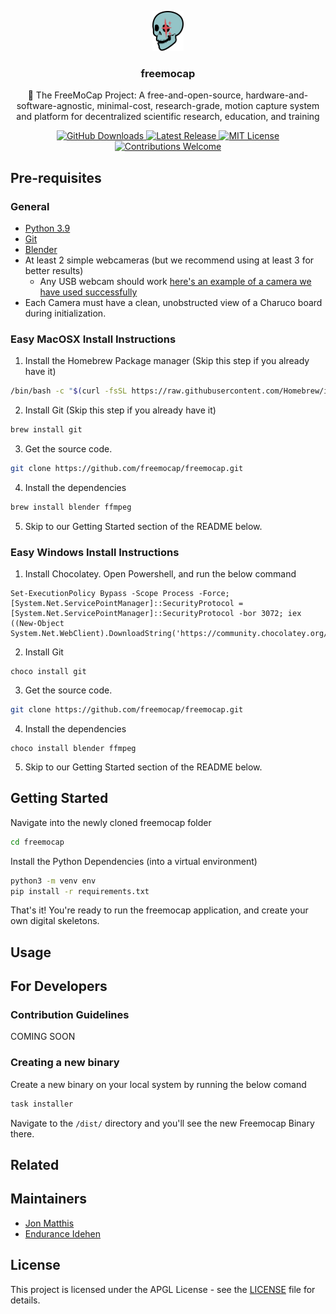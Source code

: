 <p align="center">
    <img src="https://raw.githubusercontent.com/freemocap/freemocap/main/logo/freemocap-logo-black-border.svg" height="64" alt="Project Logo">
</p>
<h3 align="center">freemocap</h3>
<p align="center">📝 The FreeMoCap Project: A free-and-open-source, hardware-and-software-agnostic, minimal-cost, research-grade, motion capture system and platform for decentralized scientific research, education, and training</p>
<p align="center">
    <a href="https://github.com/freemocap/freemocap/releases">
        <img src="https://img.shields.io/github/downloads/freemocap/freemocap/total.svg" alt="GitHub Downloads">
    </a>
    <a href="https://github.com/freemocap/freemocap/releases/latest">
        <img src="https://img.shields.io/github/release/freemocap/freemocap.svg" alt="Latest Release">
    </a>
    <a href="https://github.com/freemocap/freemocap/blob/main/LICENSE">
        <img src="https://img.shields.io/badge/license-AGPL-blue.svg" alt="MIT License">
    </a>
    <a href="https://github.com/freemocap/freemocap/issues">
        <img src="https://img.shields.io/badge/contributions-welcome-ff69b4.svg" alt="Contributions Welcome">
    </a>
</p>

## Pre-requisites

### General
- [Python 3.9](https://www.python.org/downloads/release/python-390/)
- [Git](https://www.atlassian.com/git/tutorials/install-git)
- [Blender](https://www.blender.org/download/)
- At least 2 simple webcameras (but we recommend using at least 3 for better results)
    - Any USB webcam should work [here's an example of a camera we have used successfully](https://www.amazon.com/Microphone-110-Degree-Widescreen-Streaming-Conferencing/dp/B084ZJFNKN)
- Each Camera must have a clean, unobstructed view of a Charuco board during initialization.
    

### Easy MacOSX Install Instructions
1. Install the Homebrew Package manager (Skip this step if you already have it)
```bash
/bin/bash -c "$(curl -fsSL https://raw.githubusercontent.com/Homebrew/install/HEAD/install.sh)"
```
2. Install Git (Skip this step if you already have it)
```bash
brew install git
```
3. Get the source code.
```bash
git clone https://github.com/freemocap/freemocap.git
```
4. Install the dependencies
```bash
brew install blender ffmpeg
```
5. Skip to our Getting Started section of the README below.

### Easy Windows Install Instructions
1. Install Chocolatey. Open Powershell, and run the below command
```commandline
Set-ExecutionPolicy Bypass -Scope Process -Force; [System.Net.ServicePointManager]::SecurityProtocol = [System.Net.ServicePointManager]::SecurityProtocol -bor 3072; iex ((New-Object System.Net.WebClient).DownloadString('https://community.chocolatey.org/install.ps1'))
```
2. Install Git
```commandline
choco install git
```
3. Get the source code.
```bash
git clone https://github.com/freemocap/freemocap.git
```
4. Install the dependencies
```commandline
choco install blender ffmpeg
```
5. Skip to our Getting Started section of the README below.

## Getting Started

Navigate into the newly cloned freemocap folder
```bash
cd freemocap
```

Install the Python Dependencies (into a virtual environment)
```bash
python3 -m venv env
pip install -r requirements.txt
```

That's it! You're ready to run the freemocap application, and create your own digital skeletons.

## Usage

## For Developers

### Contribution Guidelines

COMING SOON

### Creating a new binary

Create a new binary on your local system by running the below comand
```bash
task installer
```

Navigate to the `/dist/` directory and you'll see the new Freemocap Binary there.

## Related

[//]: # (* [project-name]&#40;#&#41; - Project description)

## Maintainers

* [Jon Matthis](https://github.com/jonmatthis)
* [Endurance Idehen](https://github.com/endurance)

## License
This project is licensed under the APGL License - see the [LICENSE](LICENSE) file for details.

